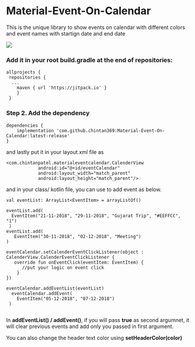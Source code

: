 # Material-Event-On-Calendar
This is the unique library to show events on calendar with different colors and event names with startign date and end date

[![](https://jitpack.io/v/chintan369/Material-Event-On-Calendar.svg)](https://jitpack.io/#chintan369/Material-Event-On-Calendar)

### Add it in your root build.gradle at the end of repositories:

```
allprojects {
 repositories {
  ...
	maven { url 'https://jitpack.io' }
	}
 }
```

### Step 2. Add the dependency

```
dependencies {
	implementation 'com.github.chintan369:Material-Event-On-Calendar:latest-release'
}
``` 

and lastly put it in your layout.xml file as

```
<com.chintanpatel.materialeventcalendar.CalenderView
            android:id="@+id/eventCalendar"
            android:layout_width="match_parent"
            android:layout_height="match_parent"/>
```

and in your class/ kotlin file, you can use to add event as below.

```
val eventList: ArrayList<EventItem> = arrayListOf()

eventList.add(
  EventItem("21-11-2018", "29-11-2018", "Gujarat Trip", "#EEFFCC", "1")
 )
eventList.add(
   EventItem("30-11-2018", "02-12-2018", "Meeting")
)

eventCalendar.setCalenderEventClickListener(object : CalenderView.CalenderEventClickListener {
   override fun onEventClick(eventItem: EventItem) {
      //put your logic on event click
    }
})

eventCalendar.addEventList(eventList)
  eventCalendar.addEvent(
    EventItem("05-12-2018", "07-12-2018")
 )
 
```
In **addEventList() / addEvent()**, if you will pass **true** as second argumnet, it will clear previous events and add only you passed in first argument.

You can also change the header text color using **setHeaderColor(color)**
